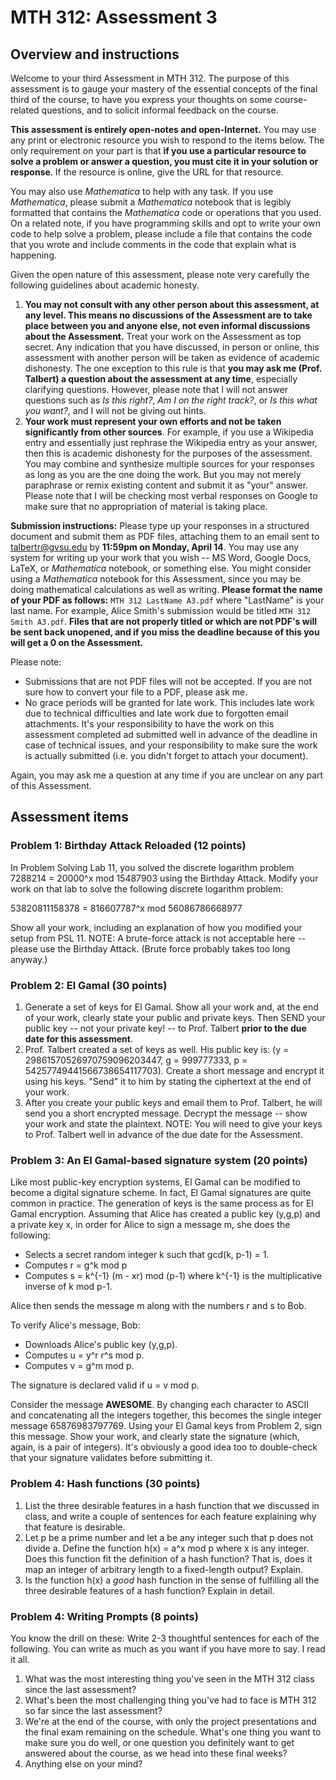 # MTH 312: Assessment 3

## Overview and instructions

Welcome to your third Assessment in MTH 312. The purpose of this assessment is to gauge your mastery of the essential concepts of the final third of the course, to have you express your thoughts on some course-related questions, and to solicit informal feedback on the course. 

**This assessment is entirely open-notes and open-Internet.** You may use any print or electronic resource you wish to respond to the items below. The only requirement on your part is that **if you use a particular resource to solve a problem or answer a question, you must cite it in your solution or response**. If the resource is online, give the URL for that resource. 

You may also use *Mathematica* to help with any task. If you use *Mathematica*, please submit a *Mathematica* notebook that is legibly formatted that contains the *Mathematica* code or operations that you used. On a related note, if you have programming skills and opt to write your own code to help solve a problem, please include a file that contains the code that you wrote and include comments in the code that explain what is happening. 

Given the open nature of this assessment, please note very carefully the following guidelines about academic honesty. 

1. **You may not consult with any other person about this assessment, at any level. This means no discussions of the Assessment are to take place between you and anyone else, not even informal discussions about the Assessment.** Treat your work on the Assessment as top secret. Any indication that you have discussed, in person or online, this assessment with another person will be taken as evidence of academic dishonesty. The one exception to this rule is that **you may ask me (Prof. Talbert) a question about the assessment at any time**, especially clarifying questions. However, please note that I will not answer questions such as *Is this right?*, *Am I on the right track?*, or *Is this what you want?*, and I will not be giving out hints. 
2. **Your work must represent your own efforts and not be taken significantly from other sources**. For example, if you use a Wikipedia entry and essentially just rephrase the Wikipedia entry as your answer, then this is academic dishonesty for the purposes of the assessment. You may combine and synthesize multiple sources for your responses as long as you are the one doing the work. But you may not merely paraphrase or remix existing content and submit it as "your" answer. Please note that I will be checking most verbal responses on Google to make sure that no appropriation of material is taking place. 

**Submission instructions:** Please type up your responses in a structured document and submit them as PDF files, attaching them to an email sent to [talbertr@gvsu.edu](mailto:talbertr@gvsu.edu) by **11:59pm on Monday, April 14**. You may use any system for writing up your work that you wish -- MS Word, Google Docs, LaTeX, or  *Mathematica* notebook, or something else. You might consider using a *Mathematica* notebook for this Assessment, since you may be doing mathematical calculations as well as writing. **Please format the name of your PDF as follows:** `MTH 312 LastName A3.pdf` where "LastName" is your last name. For example, Alice Smith's submission would be titled `MTH 312 Smith A3.pdf`. **Files that are not properly titled or which are not PDF's will be sent back unopened, and if you miss the deadline because of this you will get a 0 on the Assessment.**

Please note: 

+ Submissions that are not PDF files will not be accepted. If you are not sure how to convert your file to a PDF, please ask me. 
+ No grace periods will be granted for late work. This includes late work due to technical difficulties and late work due to forgotten email attachments. It's your responsibility to have the work on this assessment completed ad submitted well in advance of the deadline in case of technical issues, and your responsibility to make sure the work is actually submitted (i.e. you didn't forget to attach your document). 

Again, you may ask me a question at any time if you are unclear on any part of this Assessment. 

## Assessment items

### Problem 1: Birthday Attack Reloaded (12 points) 

In Problem Solving Lab 11, you solved the discrete logarithm problem 7288214 = 20000^x mod 15487903 using the Birthday Attack. Modify your work on that lab to solve the following discrete logarithm problem: 

53820811158378 = 816607787^x mod 56086786668977

Show all your work, including an explanation of how you modified your setup from PSL 11. NOTE: A brute-force attack is not acceptable here -- please use the Birthday Attack. (Brute force probably takes too long anyway.)

### Problem 2: El Gamal (30 points) 

1. Generate a set of keys for El Gamal. Show all your work and, at the end of your work, clearly state your public and private keys. Then SEND your public key -- not your private key! -- to Prof. Talbert **prior to the due date for this assessment**. 
2. Prof. Talbert created a set of keys as well. His public key is: (y = 29861570526970759096203447, g = 999777333, p = 54257749441566738654117703). Create a short message and encrypt it using his keys. "Send" it to him by stating the ciphertext at the end of your work. 
3. After you create your public keys and email them to Prof. Talbert, he will send you a short encrypted message. Decrypt the message -- show your work and state the plaintext. NOTE: You will need to give your keys to Prof. Talbert well in advance of the due date for the Assessment. 

### Problem 3: An El Gamal-based signature system (20 points) 

Like most public-key encryption systems, El Gamal can be modified to become a digital signature scheme. In fact, El Gamal signatures are quite common in practice. The generation of keys is the same process as for El Gamal encryption. Assuming that Alice has created a public key (y,g,p) and a private key x, in order for Alice to sign a message m, she does the following: 

+ Selects a secret random integer k such that gcd(k, p-1) = 1. 
+ Computes r =  g^k mod p
+ Computes s = k^{-1} (m - xr) mod (p-1) where k^{-1} is the multiplicative inverse of k mod p-1. 

Alice then sends the message m along with the numbers r and s to Bob. 

To verify Alice's message, Bob: 

+ Downloads Alice's public key (y,g,p). 
+ Computes u = y^r r^s mod p.
+ Computes v = g^m mod p. 

The signature is declared valid if u = v mod p. 

Consider the message **AWESOME**. By changing each character to ASCII and concatenating all the integers together, this becomes the single integer message 65876983797769. Using your El Gamal keys from Problem 2, sign this message. Show your work, and clearly state the signature (which, again, is a pair of integers). It's obviously a good idea too to double-check that your signature validates before submitting it. 

### Problem 4: Hash functions (30 points) 

1. List the three desirable features in a hash function that we discussed in class, and write a couple of sentences for each feature explaining why that feature is desirable. 
2. Let p be a prime number and let a be any integer such that p does not divide a. Define the function h(x) = a^x mod p where x is any integer. Does this function fit the definition of a hash function? That is, does it map an integer of arbitrary length to a fixed-length output? Explain. 
3. Is the function h(x) a *good* hash function in the sense of fulfilling all the three desirable features of a hash function? Explain in detail. 

### Problem 4: Writing Prompts (8 points) 

You know the drill on these: Write 2-3 thoughtful sentences for each of the following. You can write as much as you want if you have more to say. I read it all. 

1. What was the most interesting thing you've seen in the MTH 312 class since the last assessment? 
2. What's been the most challenging thing you've had to face is MTH 312 so far since the last assessment?
3. We're at the end of the course, with only the project presentations and the final exam remaining on the schedule. What's one thing you want to make sure you do well, or one question you definitely want to get answered about the course, as we head into these final weeks? 
4. Anything else on your mind? 
